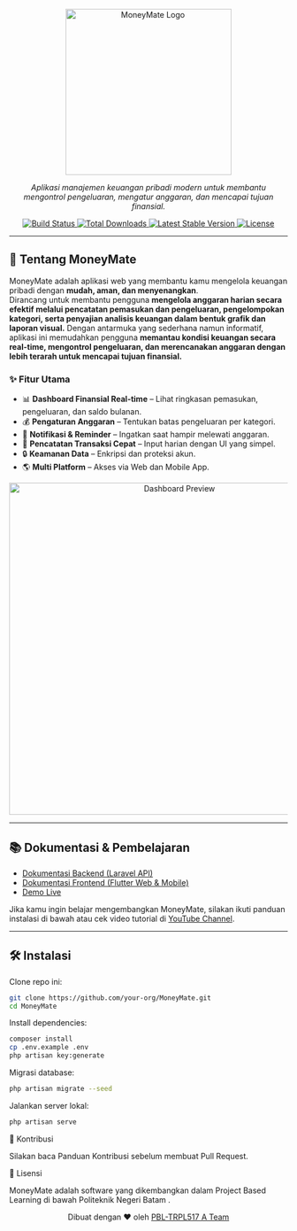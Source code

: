 <p align="center">
  <a href="https://MoneyMate.app" target="_blank">
    <img src="https://raw.githubusercontent.com/moneymate/docs/assets/logo.png" width="300" alt="MoneyMate Logo">
  </a>
</p>

<p align="center">
  <em>Aplikasi manajemen keuangan pribadi modern untuk membantu mengontrol pengeluaran, mengatur anggaran, dan mencapai tujuan finansial.</em>
</p>

<p align="center">
  <a href="https://github.com/your-org/MoneyMate/actions">
    <img src="https://github.com/your-org/MoneyMate/workflows/tests/badge.svg" alt="Build Status">
  </a>
  <a href="https://packagist.org/packages/your-org/MoneyMate">
    <img src="https://img.shields.io/packagist/dt/your-org/MoneyMate" alt="Total Downloads">
  </a>
  <a href="https://packagist.org/packages/your-org/MoneyMate">
    <img src="https://img.shields.io/packagist/v/your-org/MoneyMate" alt="Latest Stable Version">
  </a>
  <a href="https://opensource.org/licenses/MIT">
    <img src="https://img.shields.io/badge/license-MIT-blue.svg" alt="License">
  </a>
</p>

---

## 🚀 Tentang MoneyMate

MoneyMate adalah aplikasi web yang membantu kamu mengelola keuangan pribadi dengan **mudah, aman, dan menyenangkan**.  
Dirancang untuk membantu pengguna **mengelola anggaran harian secara efektif melalui pencatatan pemasukan dan pengeluaran, pengelompokan kategori, serta penyajian analisis keuangan dalam bentuk grafik dan laporan visual.** Dengan antarmuka yang sederhana namun informatif, aplikasi ini memudahkan pengguna **memantau kondisi keuangan secara real-time, mengontrol pengeluaran, dan merencanakan anggaran dengan lebih terarah untuk mencapai tujuan finansial.**  

### ✨ Fitur Utama
- 📊 **Dashboard Finansial Real-time** – Lihat ringkasan pemasukan, pengeluaran, dan saldo bulanan.
- 💰 **Pengaturan Anggaran** – Tentukan batas pengeluaran per kategori.
- 🔔 **Notifikasi & Reminder** – Ingatkan saat hampir melewati anggaran.
- 🧾 **Pencatatan Transaksi Cepat** – Input harian dengan UI yang simpel.
- 🔒 **Keamanan Data** – Enkripsi dan proteksi akun.
- 🌎 **Multi Platform** – Akses via Web dan Mobile App.

<p align="center">
  <img src="https://raw.githubusercontent.com/moneymate/docs/assets/landing.png" width="600" alt="Dashboard Preview">
</p>

---

## 📚 Dokumentasi & Pembelajaran

- [Dokumentasi Backend (Laravel API)](https://MoneyMate.app/docs/backend)  
- [Dokumentasi Frontend (Flutter Web & Mobile)](https://MoneyMate.app/docs/frontend)  
- [Demo Live](https://MoneyMate.app/demo)  

Jika kamu ingin belajar mengembangkan MoneyMate, silakan ikuti panduan instalasi di bawah atau cek video tutorial di [YouTube Channel](https://youtube.com/yourchannel).

---

## 🛠️ Instalasi

Clone repo ini:

```bash
git clone https://github.com/your-org/MoneyMate.git
cd MoneyMate
```

Install dependencies:

```bash
composer install
cp .env.example .env
php artisan key:generate
```

Migrasi database:

```bash
php artisan migrate --seed
```

Jalankan server lokal:

```bash
php artisan serve
```

🤝 Kontribusi

Silakan baca Panduan Kontribusi
 sebelum membuat Pull Request.

📜 Lisensi

MoneyMate adalah software yang dikembangkan dalam Project Based Learning di bawah Politeknik Negeri Batam
.



<p align="center"> Dibuat dengan ❤️ oleh <a href="https://github.com/your-org">PBL-TRPL517 A Team</a> </p> 